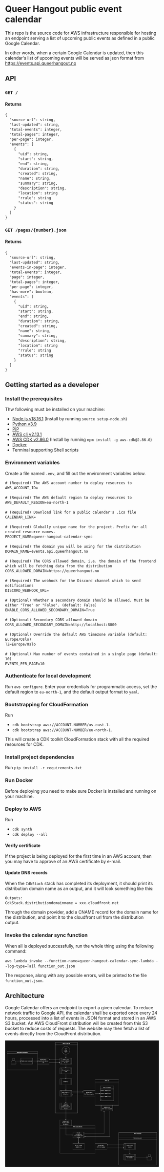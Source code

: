 # Queer Hangout public event calendar

This repo is the source code for AWS infrastructure responsible for hosting an endpoint serving a list of upcoming
public events as defined in a public Google Calendar.

In other words, when a certain Google Calendar is updated, then this calendar's list of upcoming events will be served as json format from
https://events.api.queerhangout.no

## API

### `GET /`

#### Returns

```
{
  "source-url": string,
  "last-updated": string,
  "total-events": integer,
  "total-pages": integer,
  "per-page": integer,
  "events": [
    {
      "uid": string,
      "start": string,
      "end": string,
      "duration": string,
      "created": string,
      "name": string,
      "summary": string,
      "description": string,
      "location": string
      "rrule": string
      "status": string
    }
  ]
}
```

### `GET /pages/{number}.json`

#### Returns
```
{
  "source-url": string,
  "last-updated": string,
  "events-in-page": integer,
  "total-events": integer,
  "page": integer,
  "total-pages": integer,
  "per-page": integer,
  "has-more": boolean,
  "events": [
    {
      "uid": string,
      "start": string,
      "end": string,
      "duration": string,
      "created": string,
      "name": string,
      "summary": string,
      "description": string,
      "location": string
      "rrule": string
      "status": string
    }
  ]
}
```

## Getting started as a developer

### Install the prerequisites

Thw following must be installed on your machine:
- [Node.js v18.16.1](https://nodejs.org/en/download) (Install by running `source setup-node.sh`)
- [Python v3.9](https://www.python.org/)
- [PIP](https://pypi.org/project/pip/)
- [AWS cli v2.13.1](https://aws.amazon.com/cli/)
- [AWS CDK v2.86.0](https://docs.aws.amazon.com/cdk/v2/guide/getting_started.html) (Install by running
`npm install -g aws-cdk@2.86.0`)
- [Docker](https://www.docker.com/)
- Terminal supporting Shell scripts

### Environment variables

Create a file named `.env`, and fill out the environment variables below.

```
# (Required) The AWS account number to deploy resources to
AWS_ACCOUNT_ID=

# (Required) The AWS default region to deploy resources to
AWS_DEFAULT_REGION=eu-north-1

# (Required) Download link for a public calendar's .ics file
CALENDAR_LINK=

# (Required) Globally unique name for the project. Prefix for all created resource names.
PROJECT_NAME=queer-hangout-calendar-sync

# (Required) The domain you will be using for the distribution
DOMAIN_NAME=events.api.queerhangout.no

# (Required) The CORS allowed domain, i.e. the domain of the frontend which will be fetching data from the distribution
CORS_ALLOWED_DOMAIN=https://queerhangout.no

# (Required) The webhook for the Discord channel which to send notifications
DISCORD_WEBHOOK_URL=

# (Optional) Whether a secondary domain should be allowed. Must be either "True" or "False". (default: False)
ENABLE_CORS_ALLOWED_SECONDARY_DOMAIN=True

# (Optional) Secondary CORS allowed domain
CORS_ALLOWED_SECONDARY_DOMAIN=http://localhost:8000

# (Optional) Override the default AWS timezone variable (default: Europe/Oslo)
TZ=Europe/Oslo

# (Optional) Max number of events contained in a single page (default: 10)
EVENTS_PER_PAGE=10
```

### Authenticate for local development

Run `aws configure`. Enter your credentials for programmatic access, set the default region to `eu-north-1`, and the
default output format to `yaml`.

### Bootstrapping for CloudFormation

Run
- `cdk bootstrap aws://ACCOUNT-NUMBER/us-east-1`.
- `cdk bootstrap aws://ACCOUNT-NUMBER/eu-north-1`.

This will create a CDK toolkit CloudFormation stack with all the required resources for CDK.

### Install project dependencies

Run `pip install -r requirements.txt`

### Run Docker

Before deploying you need to make sure Docker is installed and running on your machine.

### Deploy to AWS

Run
- `cdk synth`
- `cdk deploy --all`

#### Verify certificate

If the project is being deployed for the first time in an AWS account, then you may have to approve of an AWS
certificate by e-mail.

#### Update DNS records

When the `CdkStack` stack has completed its deployment, it should print its distribution domain name as an output,
and it will look something like this:

````
Outputs:
CdkStack.distributiondomainname = xxx.cloudfront.net
````

Through the domain provider, add a CNAME record for the domain name for the distribution, and point it to the cloudfront
url from the distribution output.

### Invoke the calendar sync function

When all is deployed successfully, run the whole thing using the following command:

`aws lambda invoke --function-name=queer-hangout-calendar-sync-lambda --log-type=Tail function_out.json`

The response, along with any possible errors, will be printed to the file `function_out.json`.

## Architecture

Google Calendar offers an endpoint to export a given calendar. To reduce network traffic to Google API, the calendar shall
be exported once every 24 hours, processed into a list of events in JSON format and stored in an AWS S3 bucket. An AWS
CloudFront distribution will be created from this S3 bucket to reduce costs of requests. The website may then fetch a
list of events directly from the CloudFront distribution.

![Architecture diagram](images/diagram.png)
